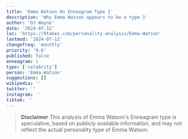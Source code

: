 ```yaml
---
title: 'Emma Watson An Enneagram Type 1'
description: 'Why Emma Watson appears to be a type 1'
author: 'DJ Wayne'
date: '2024-07-12'
loc: 'https://9takes.com/personality-analysis/Emma-Watson'
lastmod: '2024-07-12'
changefreq: 'monthly'
priority: '0.6'
published: false
enneagram: 1
type: ['celebrity']
person: 'Emma-Watson'
suggestions: []
wikipedia: ''
twitter: ''
instagram: ''
tiktok: ''
---
```


<p class="firstLetter"></p>

> **Disclaimer** This analysis of Emma Watson's Enneagram type is speculative, based on publicly available information, and may not reflect the actual personality type of Emma Watson.
